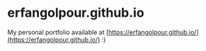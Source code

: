 # erfangolpour.github.io
My personal portfolio available at [https://erfangolpour.github.io/](https://erfangolpour.github.io/) :)
